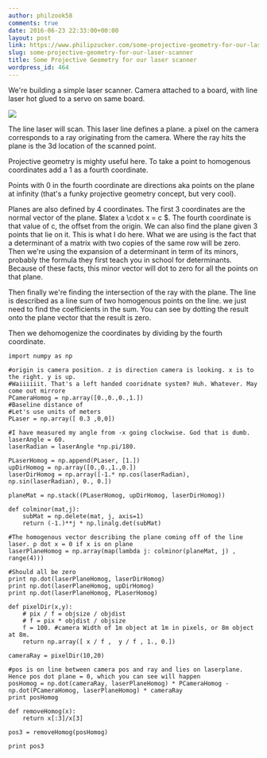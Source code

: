 ```yaml
---
author: philzook58
comments: true
date: 2016-06-23 22:33:00+00:00
layout: post
link: https://www.philipzucker.com/some-projective-geometry-for-our-laser-scanner/
slug: some-projective-geometry-for-our-laser-scanner
title: Some Projective Geometry for our laser scanner
wordpress_id: 464
---
```


We're building a simple laser scanner. Camera attached to a board, with line laser hot glued to a servo on same board.

![](http://philzucker.nfshost.com/wordpress/wp-content/uploads/2016/06/Thu-Jun-23-2016-182606-GMT-0400-EDT.png)

The line laser will scan. This laser line defines a plane. a pixel on the camera corresponds to a ray originating from the camera. Where the ray hits the plane is the 3d location of the scanned point.

Projective geometry is mighty useful here. To take a point to homogenous coordinates add a 1 as a fourth coordinate.

Points with 0 in the fourth coordinate are directions aka points on the plane at infinity (that's a funky projective geometry concept, but very cool).

Planes are also defined by 4 coordinates. The first 3 coordinates are the normal vector of the plane. $latex a \cdot x = c $. The fourth coordinate is that value of c, the offset from the origin. We can also find the plane given 3 points that lie on it. This is what I do here. What we are using is the fact that a determinant of a matrix with two copies of the same row will be zero. Then we're using the expansion of a determinant in term of its minors, probably the formula they first teach you in school for determinants. Because of these facts, this minor vector will dot to zero for all the points on that plane.

Then finally we're finding the intersection of the ray with the plane. The line is described as a line sum of two homogenous points on the line. we just need to find the coefficients in the sum. You can see by dotting the result onto the plane vector that the result is zero.

Then we dehomogenize the coordinates by dividing by the fourth coordinate.





    
    import numpy as np
    
    #origin is camera position. z is direction camera is looking. x is to the right. y is up.
    #Waiiiiiit. That's a left handed cooridnate system? Huh. Whatever. May come out mirrore
    PCameraHomog = np.array([0.,0.,0.,1.])
    #Baseline distance of 
    #Let's use units of meters
    PLaser = np.array([ 0.3 ,0,0])
    
    #I have measured my angle from -x going clockwise. God that is dumb.
    laserAngle = 60.
    laserRadian = laserAngle *np.pi/180.
    
    PLaserHomog = np.append(PLaser, [1.])
    upDirHomog = np.array([0.,0.,1.,0.])
    laserDirHomog = np.array([-1.* np.cos(laserRadian), np.sin(laserRadian), 0., 0.])
    
    planeMat = np.stack((PLaserHomog, upDirHomog, laserDirHomog))
    
    def colminor(mat,j):
    	subMat = np.delete(mat, j, axis=1)
    	return (-1.)**j * np.linalg.det(subMat)
    
    #The homogenous vector describing the plane coming off of the line laser. p dot x = 0 if x is on plane
    laserPlaneHomog = np.array(map(lambda j: colminor(planeMat, j) , range(4)))
    
    #Should all be zero
    print np.dot(laserPlaneHomog, laserDirHomog)
    print np.dot(laserPlaneHomog, upDirHomog)
    print np.dot(laserPlaneHomog, PLaserHomog)
    
    def pixelDir(x,y):
    	# pix / f = objsize / objdist
    	# f = pix * objdist / objsize
    	f = 100. #camera Width of 1m object at 1m in pixels, or 8m object at 8m. 
    	return np.array([ x / f ,  y / f , 1., 0.])
    
    cameraRay = pixelDir(10,20)
    
    #pos is on line between camera pos and ray and lies on laserplane. Hence pos dot plane = 0, which you can see will happen
    posHomog = np.dot(cameraRay, laserPlaneHomog) * PCameraHomog - np.dot(PCameraHomog, laserPlaneHomog) * cameraRay
    print posHomog
    
    def removeHomog(x):
    	return x[:3]/x[3]
    
    pos3 = removeHomog(posHomog)
    
    print pos3
    
    
    








